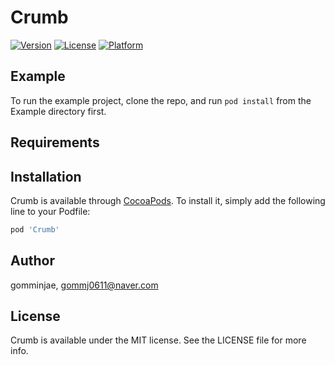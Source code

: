 # Crumb
[![Version](https://img.shields.io/cocoapods/v/Crumb.svg?style=flat)](https://cocoapods.org/pods/Crumb)
[![License](https://img.shields.io/cocoapods/l/Crumb.svg?style=flat)](https://cocoapods.org/pods/Crumb)
[![Platform](https://img.shields.io/cocoapods/p/Crumb.svg?style=flat)](https://cocoapods.org/pods/Crumb)

## Example

To run the example project, clone the repo, and run `pod install` from the Example directory first.

## Requirements

## Installation

Crumb is available through [CocoaPods](https://cocoapods.org). To install
it, simply add the following line to your Podfile:

```ruby
pod 'Crumb'
```

## Author

gomminjae, gommj0611@naver.com

## License

Crumb is available under the MIT license. See the LICENSE file for more info.

